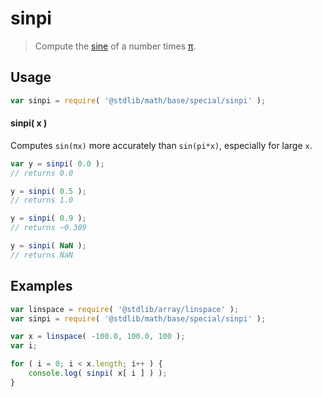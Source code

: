 <!--

@license Apache-2.0

Copyright (c) 2018 The Stdlib Authors.

Licensed under the Apache License, Version 2.0 (the "License");
you may not use this file except in compliance with the License.
You may obtain a copy of the License at

   http://www.apache.org/licenses/LICENSE-2.0

Unless required by applicable law or agreed to in writing, software
distributed under the License is distributed on an "AS IS" BASIS,
WITHOUT WARRANTIES OR CONDITIONS OF ANY KIND, either express or implied.
See the License for the specific language governing permissions and
limitations under the License.

-->

# sinpi

> Compute the [sine][@stdlib/math/base/special/sin] of a number times [π][@stdlib/constants/float64/pi].

<section class="usage">

## Usage

```javascript
var sinpi = require( '@stdlib/math/base/special/sinpi' );
```

#### sinpi( x )

Computes `sin(πx)` more accurately than `sin(pi*x)`, especially for large `x`.

```javascript
var y = sinpi( 0.0 );
// returns 0.0

y = sinpi( 0.5 );
// returns 1.0

y = sinpi( 0.9 );
// returns ~0.309

y = sinpi( NaN );
// returns NaN
```

</section>

<!-- /.usage -->

<section class="examples">

## Examples

<!-- eslint no-undef: "error" -->

```javascript
var linspace = require( '@stdlib/array/linspace' );
var sinpi = require( '@stdlib/math/base/special/sinpi' );

var x = linspace( -100.0, 100.0, 100 );
var i;

for ( i = 0; i < x.length; i++ ) {
    console.log( sinpi( x[ i ] ) );
}
```

</section>

<!-- /.examples -->

<!-- Section for related `stdlib` packages. Do not manually edit this section, as it is automatically populated. -->

<section class="related">

</section>

<!-- /.related -->

<!-- Section for all links. Make sure to keep an empty line after the `section` element and another before the `/section` close. -->

<section class="links">

[@stdlib/math/base/special/sin]: https://github.com/stdlib-js/math/tree/main/base/special/sin

[@stdlib/constants/float64/pi]: https://github.com/stdlib-js/constants-float64-pi

</section>

<!-- /.links -->
